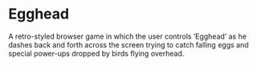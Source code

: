 # Egghead
A retro-styled browser game in which the user controls ‘Egghead’ as he dashes back and forth across the screen trying to catch falling eggs and special power-ups dropped by birds flying overhead.

